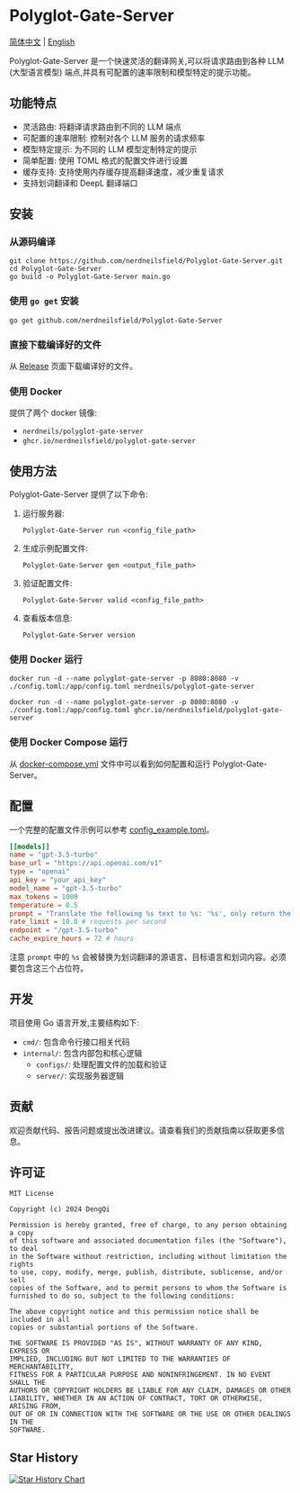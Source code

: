 # Polyglot-Gate-Server

[简体中文](README_ZH.md) | [English](README.md)

Polyglot-Gate-Server 是一个快速灵活的翻译网关,可以将请求路由到各种 LLM (大型语言模型) 端点,并具有可配置的速率限制和模型特定的提示功能。

## 功能特点

- 灵活路由: 将翻译请求路由到不同的 LLM 端点
- 可配置的速率限制: 控制对各个 LLM 服务的请求频率
- 模型特定提示: 为不同的 LLM 模型定制特定的提示
- 简单配置: 使用 TOML 格式的配置文件进行设置
- 缓存支持: 支持使用内存缓存提高翻译速度，减少重复请求
- 支持划词翻译和 DeepL 翻译端口

## 安装

### 从源码编译 

```
git clone https://github.com/nerdneilsfield/Polyglot-Gate-Server.git
cd Polyglot-Gate-Server
go build -o Polyglot-Gate-Server main.go
```

### 使用 `go get` 安装

```
go get github.com/nerdneilsfield/Polyglot-Gate-Server
```

### 直接下载编译好的文件

从 [Release](https://github.com/nerdneilsfield/Polyglot-Gate-Server/releases) 页面下载编译好的文件。


### 使用 Docker

提供了两个 docker 镜像:

- `nerdneils/polyglot-gate-server`
- `ghcr.io/nerdneilsfield/polyglot-gate-server`


## 使用方法

Polyglot-Gate-Server 提供了以下命令:

1. 运行服务器:
   ```
   Polyglot-Gate-Server run <config_file_path>
   ```

2. 生成示例配置文件:
   ```
   Polyglot-Gate-Server gen <output_file_path>
   ```

3. 验证配置文件:
   ```
   Polyglot-Gate-Server valid <config_file_path>
   ```

4. 查看版本信息:
   ```
   Polyglot-Gate-Server version
   ```

### 使用 Docker 运行

```
docker run -d --name polyglot-gate-server -p 8080:8080 -v ./config.toml:/app/config.toml nerdneils/polyglot-gate-server
```

```
docker run -d --name polyglot-gate-server -p 8080:8080 -v ./config.toml:/app/config.toml ghcr.io/nerdneilsfield/polyglot-gate-server
```

### 使用 Docker Compose 运行

从 [docker-compose.yml](./docker-compose.yml) 文件中可以看到如何配置和运行 Polyglot-Gate-Server。

## 配置

一个完整的配置文件示例可以参考 [config_example.toml](./config_example.toml)。

```toml
[[models]]
name = "gpt-3.5-turbo"
base_url = "https://api.openai.com/v1"
type = "openai"
api_key = "your_api_key"
model_name = "gpt-3.5-turbo"
max_tokens = 1000
temperature = 0.5
prompt = "Translate the following %s text to %s: '%s', only return the translated text"
rate_limit = 10.0 # requests per second
endpoint = "/gpt-3.5-turbo"
cache_expire_hours = 72 # hours
```

注意 `prompt` 中的 `%s` 会被替换为划词翻译的源语言、目标语言和划词内容。必须要包含这三个占位符。

## 开发

项目使用 Go 语言开发,主要结构如下:

- `cmd/`: 包含命令行接口相关代码
- `internal/`: 包含内部包和核心逻辑
  - `configs/`: 处理配置文件的加载和验证
  - `server/`: 实现服务器逻辑

## 贡献

欢迎贡献代码、报告问题或提出改进建议。请查看我们的贡献指南以获取更多信息。

## 许可证

```
MIT License

Copyright (c) 2024 DengQi

Permission is hereby granted, free of charge, to any person obtaining a copy
of this software and associated documentation files (the "Software"), to deal
in the Software without restriction, including without limitation the rights
to use, copy, modify, merge, publish, distribute, sublicense, and/or sell
copies of the Software, and to permit persons to whom the Software is
furnished to do so, subject to the following conditions:

The above copyright notice and this permission notice shall be included in all
copies or substantial portions of the Software.

THE SOFTWARE IS PROVIDED "AS IS", WITHOUT WARRANTY OF ANY KIND, EXPRESS OR
IMPLIED, INCLUDING BUT NOT LIMITED TO THE WARRANTIES OF MERCHANTABILITY,
FITNESS FOR A PARTICULAR PURPOSE AND NONINFRINGEMENT. IN NO EVENT SHALL THE
AUTHORS OR COPYRIGHT HOLDERS BE LIABLE FOR ANY CLAIM, DAMAGES OR OTHER
LIABILITY, WHETHER IN AN ACTION OF CONTRACT, TORT OR OTHERWISE, ARISING FROM,
OUT OF OR IN CONNECTION WITH THE SOFTWARE OR THE USE OR OTHER DEALINGS IN THE
SOFTWARE.
```

## Star History

[![Star History Chart](https://api.star-history.com/svg?repos=nerdneilsfield/Polyglot-Gate-Server&type=Date)](https://star-history.com/#nerdneilsfield/Polyglot-Gate-Server&Date)
